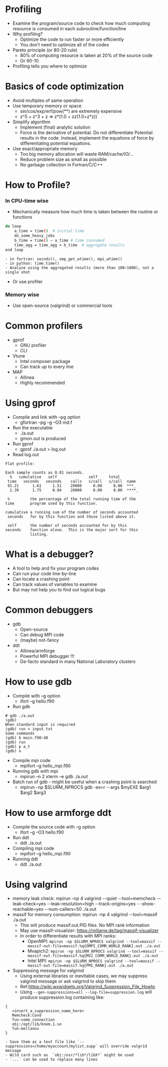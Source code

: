 # Profiling
- Examine the program/source code to check how much computing resource is consumed in each subroutine/function/line
- Why profiling?
    - Optimize the code to run faster or more efficiently
    - You don’t need to optimize all of the codes
- Pareto principle (or 80-20 rule)
    - 80% of computing resource is taken at 20% of the source code
    - Or 90-10
- Profiling tells you where to optimize

# Basics of code optimization
- Avoid multiples of same operation
- Use temporary memory or space
    - sin/cos/exp/erf/pow(**) are extremely expensive
    - z^5 + z^3 + z => z*(1.0 + z*z*(1.0+z*z))
- Simplify algorithm
    - Implement (final) analytic solution
    - Force is the derivative of potential. Do not differentiate Potential results in the code. Instead, implement the equations of force by differenitating potential equations.
- Use exact/appropriate memory
    - Too big memory allocation will waste RAM/cache/IO/…
    - Reduce problem size as small as possible
    - No garbage collection in Fortran/C/C++

# How to Profile?
### In CPU-time wise
- Mechanically measure how much time is taken between the routine or functions
```bash
do loop
	a_time = time()  # initial time
	do_some_heavy_jobs
	b_time = time() – a_time # time consumed
	time_agg = time_agg + b_time  # aggregate results
end loop
```
    - in fortran: secnds(), omp_get_wtime(), mpi_wtime()
    - in python: time.time()
    - Analyze using the aggregated results (more than 100~1000), not a single shot
- Or use profiler
### Memory wise
- Use open-source (valgrind) or commercial tools

# Common profilers
- gprof
    - GNU profiler
    - CLI
- Vtune
    - Intel composer package
    - Can track up to every line
- MAP
    - Allinea
    - Highly recommended

# Using gprof
- Compile and link with –pg option
    - gfortran –pg –g –O3 md.f
- Run the executable
    - ./a.out
    - gmon.out is produced
- Run gprof
    - gprof ./a.out > log.out
- Read log.out
```console
Flat profile:

Each sample counts as 0.01 seconds.
  %   cumulative   self              self     total           
 time   seconds   seconds    calls   s/call   s/call  name    
 91.21      1.61     1.51    20000     0.00     0.00  ***_
  2.39      1.75     0.04    20000     0.00     0.00  ****_
  
 %         the percentage of the total running time of the
time       program used by this function.

cumulative a running sum of the number of seconds accounted
 seconds   for by this function and those listed above it.

 self      the number of seconds accounted for by this
seconds    function alone.  This is the major sort for this
           listing.

```

# What is a debugger?
- A tool to help and fix your program codes
- Can run your code line-by-line
- Can locate a crashing point
- Can track values of variables to examine
- But may not help you to find out logical bugs

# Common debuggers
- gdb
    - Open-source
    - Can debug MPI code
    - (maybe) not-fancy
- ddt
    - Allinea/armforge
    - Powerful MPI debugger !!!
    - De-facto standard in many National Laboratory clusters

# How to use gdb
- Compile with –g option
    - ifort –g hello.f90
- Run gdb
```console
# gdb ./a.out
(gdb)
When standard input is required
(gdb) run < input.txt
Some commands
(gdb) b main.f90:48
(gdb) run
(gdb) p a_t
(gdb) n
```
- Compile mpi code
    - mpifort –g hello_mpi.f90
- Running gdb with mpi
    - mpirun –n 2 xterm –e gdb ./a.out
- Batch run of gdb - might be useful when a crashing point is searched
	- mpirun -np $SLURM_NPROCS gdb -ex=r --args $myEXE $arg1 $arg2 $arg3

# How to use armforge ddt
- Compile the source code with –g option
    - ifort –g –O3 hello.f90
- Run ddt
    - ddt ./a.out
- Compiling mpi code
    - mpifort –g hello_mpi.f90
- Running ddt
    - ddt ./a.out

# Using valgrind
- memory leak check: mpirun -np 4 valgrind --quiet --tool=memcheck --leak-check=yes --leak-resolution=high --track-origins=yes -
-show-reachable=yes --num-callers=50 ./a.out
- massif for memory consumption: mpirun -np 4 valgrind --tool=massif  ./a.out
	- This will produce massif.out.PID files. No MPI rank information
	- May use massif-visualizer: https://milianw.de/tag/massif-visualizer
	- In order to differentiate results with MPI ranks:
		- OpenMPI: `mpirun -np $SLURM_NPROCS valgrind --tool=massif --massif-out-file=massif.%q{OMPI_COMM_WORLD_RANK}.out ./a.out`
        - Mvapich2: `mpirun -np $SLURM_NPROCS valgrind --tool=massif --massif-out-file=massif.%q{MV2_COMM_WORLD_RANK}.out ./a.out`
        - Intel MPI: `mpirun -np $SLURM_NPROCS valgrind --tool=massif --massif-out-file=massif.%q{PMI_RANK}.out ./a.out`
- Suppressing message for valgrind
	- Using external libraries or inevitable cases, we may suppress valgrind message or ask valgrind to skip them
	- Ref:https://wiki.wxwidgets.org/Valgrind_Suppression_File_Howto
	- Using `--gen-suppressions=all --log-file=suppression.log` will produce suppression.log containing like:
```
{
   <insert_a_suppression_name_here>
   Memcheck:Cond
   fun:some_connection
   obj:/opt/lib/knem.1.so
   fun:mellanox
}
```
	- Save them as a text file like `--suppressions=/home/myaccount/mylist.supp` will override valgrid message
	- Wild card such as  `obj:/usr/*lib*/libX*` might be used
	- `...` can be used to replace many lines
	
